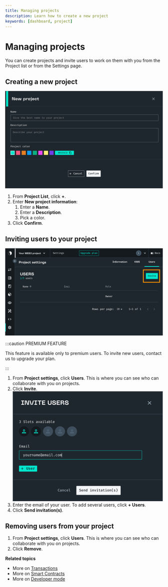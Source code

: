 ```yaml
---
title: Managing projects
description: Learn how to create a new project
keywords: [dashboard, project]
---
```


# Managing projects

You can create projects and invite users to work on them with you from the Project list or from the Settings page.

## Creating a new project

![New project](src/new-project.png)

1. From **Project List**, click **+**.
1. Enter **New project information**:
    1. Enter a **Name**.
    1. Enter a **Description**.
    1. Pick a color.
1. Click **Confirm**.

## Inviting users to your project 

![Inviting users](src/settings-page.png)

:::caution PREMIUM FEATURE 

This feature is available only to premium users. To invite new users, contact us to upgrade your plan. 

::: 

1. From **Project settings**, click **Users**. 
   This is where you can see who can collaborate with you on projects. 
1. Click **Invite**. 
   ![Inviting users](src/invite-users.png)
1. Enter the email of your user. 
   To add several users, click **+ Users**. 
1. Click **Send invitation(s)**. 



## Removing users from your project 

1. From **Project settings**, click **Users**.
   This is where you can see who can collaborate with you on projects.
1. Click **Remove**. 



**Related topics**

-   More on [Transactions](/Transactions/creating-a-transaction.mdx)
-   More on [Smart Contracts](/Smart-contract/understanding-smart-contracts.md)
-   More on [Developer mode](/Developer/Discovering-coding-interface.md)
